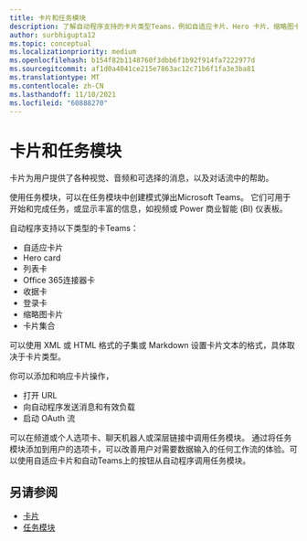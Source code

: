 ```yaml
---
title: 卡片和任务模块
description: 了解自动程序支持的卡片类型Teams，例如自适应卡片、Hero 卡片、缩略图卡片等。 了解卡片操作和在通道、机器人或深层链接中调用任务模块。
author: surbhigupta12
ms.topic: conceptual
ms.localizationpriority: medium
ms.openlocfilehash: b154f82b1148760f3dbb6f1b92f914fa7222977d
ms.sourcegitcommit: af1d0a4041ce215e7863ac12c71b6f1fa3e3ba81
ms.translationtype: MT
ms.contentlocale: zh-CN
ms.lasthandoff: 11/10/2021
ms.locfileid: "60888270"
---
```

# <a name="cards-and-task-modules"></a>卡片和任务模块

卡片为用户提供了各种视觉、音频和可选择的消息，以及对话流中的帮助。

使用任务模块，可以在任务模块中创建模式弹出Microsoft Teams。 它们可用于开始和完成任务，或显示丰富的信息，如视频或 Power 商业智能 (BI) 仪表板。

自动程序支持以下类型的卡Teams：

* 自适应卡片
* Hero card
* 列表卡
* Office 365连接器卡
* 收据卡
* 登录卡
* 缩略图卡片
* 卡片集合

可以使用 XML 或 HTML 格式的子集或 Markdown 设置卡片文本的格式，具体取决于卡片类型。

你可以添加和响应卡片操作，
* 打开 URL
* 向自动程序发送消息和有效负载
* 启动 OAuth 流

可以在频道或个人选项卡、聊天机器人或深层链接中调用任务模块。 通过将任务模块添加到用户的选项卡，可以改善用户对需要数据输入的任何工作流的体验。可以使用自适应卡片和自动Teams上的按钮从自动程序调用任务模块。

## <a name="see-also"></a>另请参阅

* [卡片](~/task-modules-and-cards/what-are-cards.md)
* [任务模块](~/task-modules-and-cards/what-are-task-modules.md)
